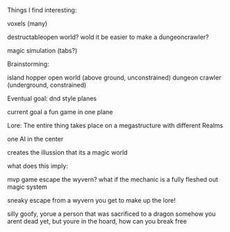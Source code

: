 Things I find interesting:

voxels (many)

destructableopen world? wold it be easier to make a dungeoncrawler?

magic simulation (tabs?)


Brainstorming:


island hopper
open world (above ground, unconstrained)
dungeon crawler (underground, constrained)


Eventual goal: dnd style planes

current goal a fun game in one plane


Lore: 
The entire thing takes place on a megastructure with different Realms

one AI in the center

creates the illussion that its a magic world

what does this imply:



mvp game
escape the wyvern?
what if the mechanic is a fully fleshed out magic system

sneaky escape from a wyvern
you get to make up the lore!



silly goofy, yorue a person that was sacrificed to a dragon
somehow you arent dead yet, but youre in the hoard, how can you break free